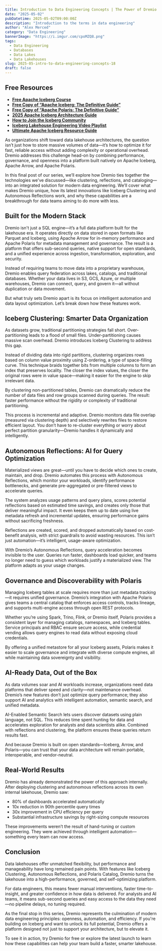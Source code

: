 ```yaml
---
title: Introduction to Data Engineering Concepts | The Power of Dremio in the Modern Lakehouse
date: "2025-05-02"
pubDatetime: 2025-05-02T09:00:00Z
description: "Introduction to the terms in data engineering"
author: "Alex Merced"
category: "Data Engineering"
bannerImage: "https://i.imgur.com/cpoMZQ8.png"
tags:
  - Data Engineering
  - Databases
  - Data Lakes
  - Data Lakehouses
slug: 2025-05-intro-to-data-engineering-concepts-18
draft: false
---
```


## Free Resources  
- **[Free Apache Iceberg Course](https://hello.dremio.com/webcast-an-apache-iceberg-lakehouse-crash-course-reg.html?utm_source=ev_external_blog&utm_medium=influencer&utm_campaign=intro_to_de&utm_content=alexmerced&utm_term=external_blog)**  
- **[Free Copy of “Apache Iceberg: The Definitive Guide”](https://hello.dremio.com/wp-apache-iceberg-the-definitive-guide-reg.html?utm_source=ev_external_blog&utm_medium=influencer&utm_campaign=intro_to_de&utm_content=alexmerced&utm_term=external_blog)**  
- **[Free Copy of “Apache Polaris: The Definitive Guide”](https://hello.dremio.com/wp-apache-polaris-guide-reg.html?utm_source=ev_external_blog&utm_medium=influencer&utm_campaign=intro_to_de&utm_content=alexmerced&utm_term=external_blog)**  
- **[2025 Apache Iceberg Architecture Guide](https://medium.com/data-engineering-with-dremio/2025-guide-to-architecting-an-iceberg-lakehouse-9b19ed42c9de)**  
- **[How to Join the Iceberg Community](https://medium.alexmerced.blog/guide-to-finding-apache-iceberg-events-near-you-and-being-part-of-the-greater-iceberg-community-0c38ae785ddb)**  
- **[Iceberg Lakehouse Engineering Video Playlist](https://youtube.com/playlist?list=PLsLAVBjQJO0p0Yq1fLkoHvt2lEJj5pcYe&si=WTSnqjXZv6Glkc3y)**  
- **[Ultimate Apache Iceberg Resource Guide](https://medium.com/data-engineering-with-dremio/ultimate-directory-of-apache-iceberg-resources-e3e02efac62e)** 

As organizations shift toward data lakehouse architectures, the question isn’t just how to store massive volumes of data—it’s how to optimize it for fast, reliable access without adding complexity or operational overhead. Dremio addresses this challenge head-on by combining performance, governance, and openness into a platform built natively on Apache Iceberg, Apache Arrow, and Apache Polaris.

In this final post of our series, we’ll explore how Dremio ties together the technologies we've discussed—like clustering, reflections, and cataloging—into an integrated solution for modern data engineering. We’ll cover what makes Dremio unique, how its latest innovations like Iceberg Clustering and Autonomous Reflections work, and why these capabilities are a breakthrough for data teams aiming to do more with less.

## Built for the Modern Stack

Dremio isn't just a SQL engine—it’s a full data platform built for the lakehouse era. It operates directly on data stored in open formats like Parquet and Iceberg, using Apache Arrow for in-memory performance and Apache Polaris for metadata management and governance. The result is a platform that offers sub-second queries, native support for open standards, and a unified experience across ingestion, transformation, exploration, and security.

Instead of requiring teams to move data into a proprietary warehouse, Dremio enables query federation across lakes, catalogs, and traditional databases. Whether your data lives in S3, GCS, Azure, or multiple warehouses, Dremio can connect, query, and govern it—all without duplication or data movement.

But what truly sets Dremio apart is its focus on intelligent automation and data layout optimization. Let’s break down how these features work.

## Iceberg Clustering: Smarter Data Organization

As datasets grow, traditional partitioning strategies fall short. Over-partitioning leads to a flood of small files. Under-partitioning causes massive scan overhead. Dremio introduces Iceberg Clustering to address this gap.

Instead of dividing data into rigid partitions, clustering organizes rows based on column value proximity using Z-ordering, a type of space-filling curve. This technique braids together bits from multiple columns to form an index that preserves locality. The closer the index values, the closer the original rows were in value space—making it easier for the engine to skip irrelevant data.

By clustering non-partitioned tables, Dremio can dramatically reduce the number of data files and row groups scanned during queries. The result: faster performance without the rigidity or complexity of traditional partitioning.

This process is incremental and adaptive. Dremio monitors data file overlap (measured via clustering depth) and selectively rewrites files to restore efficient layout. You don’t have to re-cluster everything or worry about perfect partition granularity—Dremio handles it dynamically and intelligently.

## Autonomous Reflections: AI for Query Optimization

Materialized views are great—until you have to decide which ones to create, maintain, and drop. Dremio automates this process with Autonomous Reflections, which monitor your workloads, identify performance bottlenecks, and generate pre-aggregated or pre-filtered views to accelerate queries.

The system analyzes usage patterns and query plans, scores potential reflections based on estimated time savings, and creates only those that deliver meaningful impact. It even keeps them up to date using live metadata refresh and incremental updates, ensuring performance gains without sacrificing freshness.

Reflections are created, scored, and dropped automatically based on cost-benefit analysis, with strict guardrails to avoid wasting resources. This isn’t just automation—it’s intelligent, usage-aware optimization.

With Dremio’s Autonomous Reflections, query acceleration becomes invisible to the user. Queries run faster, dashboards load quicker, and teams no longer need to guess which workloads justify a materialized view. The platform adapts as your usage changes.

## Governance and Discoverability with Polaris

Managing Iceberg tables at scale requires more than just metadata tracking—it requires unified governance. Dremio’s integration with Apache Polaris gives teams a central catalog that enforces access controls, tracks lineage, and supports multi-engine access through open REST protocols.

Whether you’re using Spark, Trino, Flink, or Dremio itself, Polaris provides a consistent layer for managing catalogs, namespaces, and Iceberg tables. Service principals and RBAC ensure secure access, while credential vending allows query engines to read data without exposing cloud credentials.

By offering a unified metastore for all your Iceberg assets, Polaris makes it easier to scale governance and integrate with diverse compute engines, all while maintaining data sovereignty and visibility.

## AI-Ready Data, Out of the Box

As data volumes soar and AI workloads increase, organizations need data platforms that deliver speed and clarity—not maintenance overhead. Dremio’s new features don’t just optimize query performance; they also support AI and analytics with intelligent automation, semantic search, and unified metadata.

AI-Enabled Semantic Search lets users discover datasets using plain language, not SQL. This reduces time spent hunting for data and accelerates exploration for analysts and data scientists alike. Combined with reflections and clustering, the platform ensures these queries return results fast.

And because Dremio is built on open standards—Iceberg, Arrow, and Polaris—you can trust that your data architecture will remain portable, interoperable, and vendor-neutral.

## Real-World Results

Dremio has already demonstrated the power of this approach internally. After deploying clustering and autonomous reflections across its own internal lakehouse, Dremio saw:

- 80% of dashboards accelerated automatically
- 10x reduction in 90th percentile query times
- 30x improvement in CPU efficiency per query
- Substantial infrastructure savings by right-sizing compute resources

These improvements weren’t the result of hand-tuning or custom engineering. They were achieved through intelligent automation—something every team can now access.

## Conclusion

Data lakehouses offer unmatched flexibility, but performance and manageability have long remained pain points. With features like Iceberg Clustering, Autonomous Reflections, and Polaris Catalog, Dremio turns the lakehouse into a high-performance, governed, and self-optimizing platform.

For data engineers, this means fewer manual interventions, faster time-to-insight, and greater confidence in how data is delivered. For analysts and AI teams, it means sub-second queries and easy access to the data they need—no pipeline delays, no tuning required.

As the final stop in this series, Dremio represents the culmination of modern data engineering principles: openness, automation, and efficiency. If you're building on Iceberg and want to unlock its full potential, Dremio offers a platform designed not just to support your architecture, but to elevate it.

To see it in action, try Dremio for free or explore the latest launch to learn how these capabilities can help your team build a faster, smarter lakehouse.
